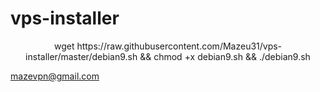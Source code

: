 # vps-installer

<p align="center">
wget https://raw.githubusercontent.com/Mazeu31/vps-installer/master/debian9.sh && chmod +x debian9.sh && ./debian9.sh
</p>

mazevpn@gmail.com
